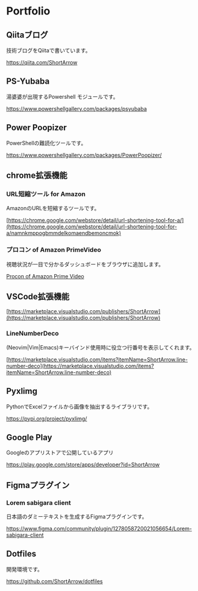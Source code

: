 # Portfolio

## Qiitaブログ

技術ブログをQiitaで書いています。

<https://qiita.com/ShortArrow>

## PS-Yubaba

湯婆婆が出現するPowershell モジュールです。

<https://www.powershellgallery.com/packages/psyubaba>

## Power Poopizer

PowerShellの難読化ツールです。

<https://www.powershellgallery.com/packages/PowerPoopizer/>

## chrome拡張機能

### URL短縮ツール for Amazon

AmazonのURLを短縮するツールです。

[https://chrome.google.com/webstore/detail/url-shortening-tool-for-a/](https://chrome.google.com/webstore/detail/url-shortening-tool-for-a/namnkmppogbmmdelkomaendbemoncmok)

### プロコン of Amazon PrimeVideo

視聴状況が一目で分かるダッシュボードをブラウザに追加します。

[Procon of Amazon Prime Video](https://chrome.google.com/webstore/detail/%E3%83%97%E3%83%AD%E3%82%B3%E3%83%B3-for-prime-video/lgkkdcdmokbbjefjihihjcohjmjlibbm)

## VSCode拡張機能

[https://marketplace.visualstudio.com/publishers/ShortArrow](https://marketplace.visualstudio.com/publishers/ShortArrow)

### LineNumberDeco

(Neovim|Vim|Emacs)キーバインド使用時に役立つ行番号を表示してくれます。

[https://marketplace.visualstudio.com/items?itemName=ShortArrow.line-number-deco](https://marketplace.visualstudio.com/items?itemName=ShortArrow.line-number-deco)

## Pyxlimg

PythonでExcelファイルから画像を抽出するライブラリです。

<https://pypi.org/project/pyxlimg/>

## Google Play

Googleのアプリストアで公開しているアプリ

<https://play.google.com/store/apps/developer?id=ShortArrow>

## Figmaプラグイン

### Lorem sabigara client

日本語のダミーテキストを生成するFigmaプラグインです。

<https://www.figma.com/community/plugin/1278058720021056654/Lorem-sabigara-client>

## Dotfiles

開発環境です。

<https://github.com/ShortArrow/dotfiles>
